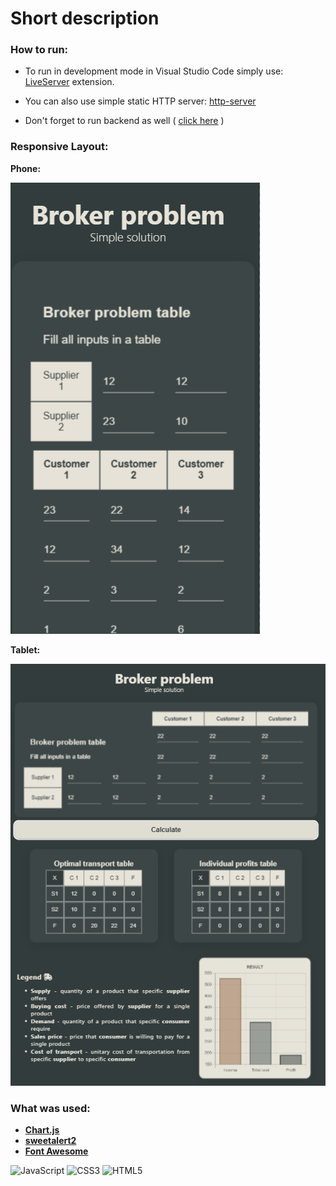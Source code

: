 # Short description

### How to run:

- To run in development mode in Visual Studio Code simply use: [LiveServer](https://github.com/ritwickdey/vscode-live-server-plus-plus) extension.

- You can also use simple static HTTP server: [http-server](https://www.npmjs.com/package/http-server)

- Don't forget to run backend as well ( [click here](../middleman-calc-module/) )

### Responsive Layout:

**Phone:**

![GIF phone](./resources/phone-animation.gif)

**Tablet:**

![GIF tablet](./resources/tablet-animation.gif)

### What was used:

- **[Chart.js](https://www.chartjs.org/)**
- **[sweetalert2](https://sweetalert2.github.io/)**
- **[Font Awesome](https://fontawesome.com/)**

![JavaScript](https://img.shields.io/badge/javascript-%23323330.svg?style=for-the-badge&logo=javascript&logoColor=%23F7DF1E)
![CSS3](https://img.shields.io/badge/css3-%231572B6.svg?style=for-the-badge&logo=css3&logoColor=white)
![HTML5](https://img.shields.io/badge/html5-%23E34F26.svg?style=for-the-badge&logo=html5&logoColor=white)

